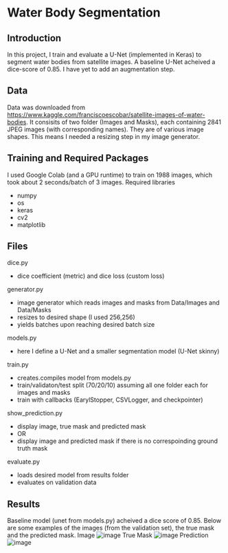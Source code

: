 # Water Body Segmentation
## Introduction
In this project, I train and evaluate a U-Net (implemented in Keras) to segment water bodies from satellite images. A baseline U-Net acheived a dice-score of 0.85. I have yet to add an augmentation step. 
## Data 
Data was downloaded from https://www.kaggle.com/franciscoescobar/satellite-images-of-water-bodies. It consisits of two folder (Images and Masks), each containing 2841 JPEG images (with corresponding names). They are of various image shapes. This means I needed a resizing step in my image generator.
## Training and Required Packages
I used Google Colab (and a GPU runtime) to train on 1988 images, which took about 2 seconds/batch of 3 images. Required libraries
* numpy 
* os
* keras
* cv2
* matplotlib
## Files
dice.py
* dice coefficient (metric) and dice loss (custom loss) 

generator.py
 * image generator which reads images and masks from Data/Images and Data/Masks
 * resizes to desired shape (I used 256,256)
 * yields batches upon reaching desired batch size

models.py
* here I define a U-Net and a smaller segmentation model (U-Net skinny)

train.py
 * creates.compiles model from models.py
 * train/validaton/test split (70/20/10) assuming all one folder each for images and masks 
 * train with callbacks (EarylStopper, CSVLogger, and checkpointer)

show_prediction.py
 * display image, true mask and predicted mask 
 * OR
 * display image and predicted mask if there is no correspoinding ground truth mask 

evaluate.py
 * loads desired model from results folder
 * evaluates on validation data

## Results
Baseline model (unet from models.py) acheived a dice score of 0.85. Below are some examples of the images (from the validation set), the true mask and the predicted mask.
Image
![image](https://user-images.githubusercontent.com/56979366/111925366-9ecde600-8a76-11eb-90bd-b5a4a0ad96cb.png)
True Mask
![image](https://user-images.githubusercontent.com/56979366/111925388-b5743d00-8a76-11eb-92b5-32e89d64cde2.png)
Prediction 
![image](https://user-images.githubusercontent.com/56979366/111925400-be650e80-8a76-11eb-9408-ec536364bc90.png)


